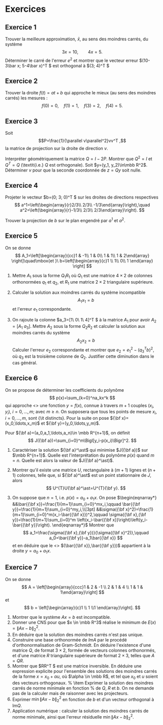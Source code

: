 # Exercices

## Exercice 1
Trouver la meilleure approximation, $\bar x$, au sens des moindres carrés, du
système
$$
3x=10,\qquad 4x= 5.
$$
Déterminer le carré de l'erreur $e^2$ et montrer que le vecteur erreur
$(10-3\bar x\;  5-4\bar x)^T $ est orthogonal à $(3\; 4)^T $



## Exercice 2
Trouver la droite $f(t)=at+b$ qui approche le mieux (au sens des moindres
carrés) les mesures : $$ f(0)=0,\quad f(1)=1,\quad f(3)=2,\quad f(4)=5. $$



## Exercice 3
Soit $$P=\frac{1}{\parallel v\parallel^2}vv^T ,$$ la matrice de 
projection sur la droite de direction $v$.

Interpréter géométriquement la matrice $Q=I-2P$. Montrer que $Q^2=I$ et
$Q^T =Q$ (\textit{i.e.} $Q$ est orthogonale). Soit $y=(y_1, y_2)\in\mbb R^2$.
Déterminer $v$ pour que la seconde coordonnée de $z=Qy$ soit nulle.


## Exercice 4
Projeter le vecteur $b=(0\; 3\; 0)^T $ sur les droites de directions 
respectives 
$$
a^1=\left(\begin{array}{r}2/3\\ 2/3\\ -1/3\end{array}\right),\quad
a^2=\left(\begin{array}{r}-1/3\\ 2/3\\ 2/3\end{array}\right).
$$

Trouver la projection de $b$ sur le plan engendré par $a^1$ et $a^2$.


## Exercice 5
 On se donne
$$
A_1=\left[\begin{array}{cc}1 & -1\\ 1 & 0\\ 1 & 1\\ 1 & 2\end{array}
  \right]\quad\mbox{et }\ 
b=\left[\begin{array}{c}1 \\ 1\\ 0\\ 1 \end{array}
  \right]
$$

1. Mettre $A_1$ sous la forme $Q_1R_1$ où $Q_1$ est une matrice $4\times 2$ de colonnes
orthonormées $q_1$ et $q_2$, et $R_1$ une matrice $2\times 2$ triangulaire supérieure.

2.  Calculer la solution aux moindres carrés du système incompatible
$$
A_1x_1=b
$$
et l'erreur $e_1$ correspondante.

3. On rajoute la colonne $a_3=[1\ 0\ 1\ 4]^T $ à la matrice $A_1$ pour avoir
$A_2=[A_1\ a_3]$. Mettre $A_2$ sous la forme $Q_2R_2$ et calculer la solution aux moindres
carrés du système
$$
A_2x_2=b
$$ 
Calculer l'erreur $e_2$ correspondante et montrer que $e_2=e_1^2-(q_3^T b)^2$,
où $q_3$ est la troisième colonne de $Q_2$. Justifier cette diminution dans le cas général.

## Exercice 6
 On se propose de déterminer les coefficients du polynôme
$$
p(x)=\sum_{k=0}^na_kx^k
$$
qui approche <<au mieux>> une fonction $y=f(x)$, connue à travers $m+1$ 
couples $(x_i,y_i)$, $i=0,\ldots,m$; avec $m\ge n$. On supposera que tous les
points de mesure $x_i$, $i=0,\ldots,m$, sont {\it distincts}. 
Pour la suite on pose
${\bf x}=(x_0,\ldots,x_m)$ et ${\bf y}=(y_0,\ldots,y_m)$.

Pour ${\bf a}=(a_0,a_1,\ldots,a_n)\in \mbb R^{n+1}$, on définit
$$
J({\bf a})=\sum_{i=0}^m\Bigl[y_i-p(x_i)\Bigr]^2.
$$

1. Caractériser la solution ${\bf a}^\ast$ qui minimise $J({\bf a})$
sur $\mbb R^{n+1}$. Quelle est l'interprétation du polynôme $p(x)$
quand $m=n$. Quelle est alors la valeur de $J({\bf a}^\ast)$.

2. Montrer qu'il existe une matrice $U$, rectangulaire à $(m+1)$ lignes
et $(n+1)$ colonnes, telle que, si ${\bf a}^\ast$ est un point stationnaire de
$J$, alors
$$
U^{T}U{\bf a}^\ast=U^{T}{\bf y}.
$$
3. On suppose que $n=1$, i.e. $p(x)=a_0+a_1x$. On pose
$\begin{eqnarray*}
&&\bar{{\bf x}}=\frac{1}{m+1}\sum_{i=0}^mx_i,\qquad
           \bar{{\bf y}}=\frac{1}{m+1}\sum_{i=0}^my_i,\\[3pt]
&&\sigma({\bf x}^2)=\frac{1}{m+1}\sum_{i=0}^m(x_i-\bar{{\bf x}})^2,\qquad
  \sigma({\bf x},{\bf y})=\frac{1}{m+1}\sum_{i=0}^m
         \left(x_i-\bar{{\bf x}}\right)\left(y_i-\bar{{\bf y}}\right).
\end{eqnarray*}$
Montrer que
$$
a_1=\frac{\sigma({\bf x},{\bf y})}{\sigma({\bf x}^2)},\qquad
a_0=\bar{{\bf y}}-a_1\bar{{\bf x}} 
$$
et en déduire que le <<point moyen>> $(\bar{{\bf x}},\bar{{\bf y}})$ 
appartient à la droite $y=a_0+a_1x$.

## Exercice 7
 On se donne 
$$
A = \left[\begin{array}{ccc}1 & 2 & -1 \\ 2 & 1 &  4 \\ 1 & 1 &  1\end{array}\right]
$$ 
et 
$$
b = \left[\begin{array}{c}1 \\ 1 \\1 \end{array}\right].
$$


1. Montrer que le système $Ax = b$ est incompatible.
2. Donner une CNS pour que $x \in \mbb R^3$
réalise le minimum de $E(x) = \| Ax - b \|_2^2$.
3. En déduire que la solution des moindres carrés n'est pas unique.  
4. Construire une base orthonormée de $ImA$ par le procédé
d'orthonormalisation de Gram-Schmidt. En déduire l'existence
d'une matrice $Q$, de format $3\times 2$, formée de vecteurs colonnes
orthonormés, et d'une matrice $R$ triangulaire supérieure de format
$2\times 3$, telles que $A = QR$.
5. Montrer que $RR^T $ est une matrice inversible. En déduire
une expression explicite pour l'ensemble des solutions des moindres
carrés de la forme $x = x_0 + \alpha u$, où $\alpha \in \mbb R$, et
tel que $x_0$ et $u$ soient des vecteurs orthogonaux.
% \item Exprimer la solution des moindres carrés de norme minimale en fonction
% de $Q$, $R$ et $b$. On ne demande pas de la calculer mais de raisonner avec les projecteurs.
6. Exprimer $\min\| Ax - b \|_2^2$ en fonction de $b$ et d'un 
vecteur orthogonal à $\mathrm{Im}Q$.  
7. Application numérique : calculer la solution des moindres carrés de norme minimale, ainsi que l'erreur résiduelle $\min\| Ax - b \|_2^2$. 

 